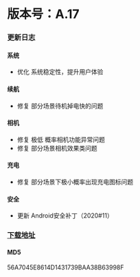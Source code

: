 # 版本号：A.17
### 更新日志
#### 系统
- 优化 系统稳定性，提升用户体验
#### 续航
- 修复 部分场景待机掉电快的问题
#### 相机
- 修复 极低 概率相机功能异常问题
- 修复 部分场景相机效果类问题
#### 充电
- 修复 部分场景下极小概率出现充电图标问题
#### 安全
- 更新 Android安全补丁（2020#11）
### [下载地址](https://download.c.realme.com/osupdate/RMX2121_11_OTA_0170_all_IrbQNx72829t.ozip)

#### MD5
56A7045E8614D1431739BAA38B63998F

